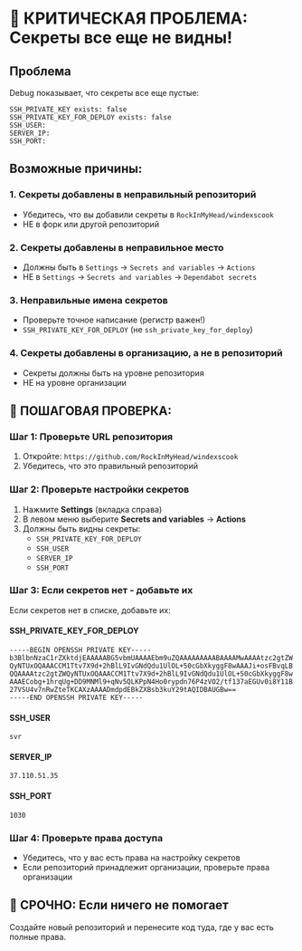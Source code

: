 # 🚨 КРИТИЧЕСКАЯ ПРОБЛЕМА: Секреты все еще не видны!

## Проблема
Debug показывает, что секреты все еще пустые:
```
SSH_PRIVATE_KEY exists: false
SSH_PRIVATE_KEY_FOR_DEPLOY exists: false
SSH_USER: 
SERVER_IP: 
SSH_PORT: 
```

## Возможные причины:

### 1. Секреты добавлены в неправильный репозиторий
- Убедитесь, что вы добавили секреты в `RockInMyHead/windexscook`
- НЕ в форк или другой репозиторий

### 2. Секреты добавлены в неправильное место
- Должны быть в `Settings` → `Secrets and variables` → `Actions`
- НЕ в `Settings` → `Secrets and variables` → `Dependabot secrets`

### 3. Неправильные имена секретов
- Проверьте точное написание (регистр важен!)
- `SSH_PRIVATE_KEY_FOR_DEPLOY` (не `ssh_private_key_for_deploy`)

### 4. Секреты добавлены в организацию, а не в репозиторий
- Секреты должны быть на уровне репозитория
- НЕ на уровне организации

## 🔧 ПОШАГОВАЯ ПРОВЕРКА:

### Шаг 1: Проверьте URL репозитория
1. Откройте: `https://github.com/RockInMyHead/windexscook`
2. Убедитесь, что это правильный репозиторий

### Шаг 2: Проверьте настройки секретов
1. Нажмите **Settings** (вкладка справа)
2. В левом меню выберите **Secrets and variables** → **Actions**
3. Должны быть видны секреты:
   - `SSH_PRIVATE_KEY_FOR_DEPLOY`
   - `SSH_USER`
   - `SERVER_IP`
   - `SSH_PORT`

### Шаг 3: Если секретов нет - добавьте их
Если секретов нет в списке, добавьте их:

#### SSH_PRIVATE_KEY_FOR_DEPLOY
```
-----BEGIN OPENSSH PRIVATE KEY-----
b3BlbnNzaC1rZXktdjEAAAAABG5vbmUAAAAEbm9uZQAAAAAAAAABAAAAMwAAAAtzc2gtZW
QyNTUxOQAAACCM1Ttv7X9d+2hBlL9IvGNdQdu1UlOL+50cGbXkyggF8wAAAJi+osFBvqLB
QQAAAAtzc2gtZWQyNTUxOQAAACCM1Ttv7X9d+2hBlL9IvGNdQdu1UlOL+50cGbXkyggF8w
AAAECobg+1hrqUg+DD9MNMl9+qNv5QLKPpN4Ho0rypdn76P4zVO2/tf137aEGUv0i8Y11B
27VSU4v7nRwZteTKCAXzAAAADmdpdEBkZXBsb3kuY29tAQIDBAUGBw==
-----END OPENSSH PRIVATE KEY-----
```

#### SSH_USER
```
svr
```

#### SERVER_IP
```
37.110.51.35
```

#### SSH_PORT
```
1030
```

### Шаг 4: Проверьте права доступа
- Убедитесь, что у вас есть права на настройку секретов
- Если репозиторий принадлежит организации, проверьте права организации

## 🚨 СРОЧНО: Если ничего не помогает
Создайте новый репозиторий и перенесите код туда, где у вас есть полные права.
